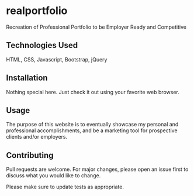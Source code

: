 # realportfolio
Recreation of Professional Portfolio to be Employer Ready and Competitive

## Technologies Used
HTML, CSS, Javascript, Bootstrap, jQuery

## Installation
Nothing special here.  Just check it out using your favorite web browser.

## Usage
The purpose of this website is to eventually showcase my personal and professional accomplishments, and be a marketing tool for prospective clients and/or employers.

## Contributing
Pull requests are welcome. For major changes, please open an issue first to discuss what you would like to change.

Please make sure to update tests as appropriate.

